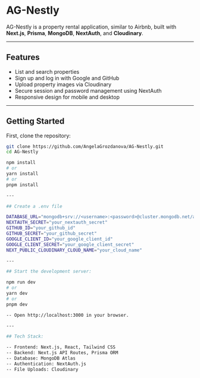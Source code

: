 # AG-Nestly

AG-Nestly is a property rental application, similar to Airbnb, built with **Next.js**, **Prisma**, **MongoDB**, **NextAuth**, and **Cloudinary**.

---

## Features

- List and search properties
- Sign up and log in with Google and GitHub
- Upload property images via Cloudinary
- Secure session and password management using NextAuth
- Responsive design for mobile and desktop

---

## Getting Started

First, clone the repository:

```bash
git clone https://github.com/AngelaGrozdanova/AG-Nestly.git
cd AG-Nestly

npm install
# or
yarn install
# or
pnpm install

---

## Create a .env file

DATABASE_URL="mongodb+srv://<username>:<password>@cluster.mongodb.net/airbnb?retryWrites=true&w=majority"
NEXTAUTH_SECRET="your_nextauth_secret"
GITHUB_ID="your_github_id"
GITHUB_SECRET="your_github_secret"
GOOGLE_CLIENT_ID="your_google_client_id"
GOOGLE_CLIENT_SECRET="your_google_client_secret"
NEXT_PUBLIC_CLOUDINARY_CLOUD_NAME="your_cloud_name"

---

## Start the development server:

npm run dev
# or
yarn dev
# or
pnpm dev

-- Open http://localhost:3000 in your browser.

---

## Tech Stack:

-- Frontend: Next.js, React, Tailwind CSS
-- Backend: Next.js API Routes, Prisma ORM
-- Database: MongoDB Atlas
-- Authentication: NextAuth.js
-- File Uploads: Cloudinary
